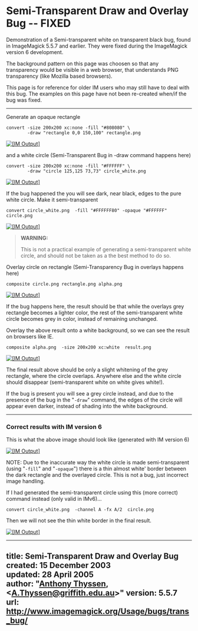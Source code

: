 # Semi-Transparent Draw and Overlay Bug -- FIXED

Demonstration of a Semi-transparent white on transparent black bug, found in ImageMagick 5.5.7 and earlier.
They were fixed during the ImageMagick version 6 development.

The background pattern on this page was choosen so that any transparency would be visible in a web browser, that understands PNG transparency (like Mozilla based browsers).

This page is for reference for older IM users who may still have to deal with this bug.
The examples on this page have not been re-created when/if the bug was fixed.

------------------------------------------------------------------------

Generate an opaque rectangle

~~~
convert -size 200x200 xc:none -fill "#808080" \
        -draw "rectangle 0,0 150,100" rectangle.png
~~~

[![\[IM Output\]](rectangle.png)](rectangle.png)

and a white circle (Semi-Transparent Bug in -draw command happens here)

~~~
convert -size 200x200 xc:none -fill "#FFFFFF" \
        -draw "circle 125,125 73,73" circle_white.png
~~~

[![\[IM Output\]](circle_white.png)](circle_white.png)

If the bug happened the you will see dark, near black, edges to the pure white circle.
Make it semi-transparent

~~~
convert circle_white.png  -fill "#FFFFFF80" -opaque "#FFFFFF" circle.png
~~~

[![\[IM Output\]](circle.png)](circle.png)

> **WARNING:**
>
> This is not a practical example of generating a semi-transparent white circle, and should not be taken as a the best method to do so.

Overlay circle on rectangle (Semi-Transparency Bug in overlays happens here)

~~~
composite circle.png rectangle.png alpha.png
~~~

[![\[IM Output\]](alpha.png)](alpha.png)

If the bug happens here, the result should be that while the overlays grey rectangle becomes a lighter color, the rest of the semi-transparent white circle becomes grey in color, instead of remaining unchanged.

Overlay the above result onto a white background, so we can see the result on browsers like IE.

~~~
composite alpha.png  -size 200x200 xc:white  result.png
~~~

[![\[IM Output\]](result.png)](result.png)

The final result above should be only a slight whitening of the grey rectangle, where the circle overlaps.
Anywhere else and the white circle should disappear (semi-transparent white on white gives white!).

If the bug is present you will see a grey circle instead, and due to the presence of the bug in the "`-draw`" command, the edges of the circle will appear even darker, instead of shading into the white background.

------------------------------------------------------------------------

### Correct results with IM version 6

This is what the above image should look like (generated with IM version 6)

[![\[IM Output\]](result_correct.png)](result_correct.png)

NOTE: Due to the inaccurate way the white circle is made semi-transparent (using "`-fill`" and "`-opaque`") there is a thin almost white' border between the dark rectangle and the overlayed circle.
This is not a bug, just incorrect image handling.

If I had generated the semi-transparent circle using this (more correct) command instead (only valid in IMv6)...

~~~
convert circle_white.png  -channel A -fx A/2  circle.png
~~~

Then we will not see the thin white border in the final result.

[![\[IM Output\]](result_correct2.png)](result_correct2.png)

---
title: Semi-Transparent Draw and Overlay Bug
created: 15 December 2003  
updated: 28 April 2005  
author: "[Anthony Thyssen](http://www.ict.griffith.edu.au/anthony/anthony.html), &lt;[A.Thyssen@griffith.edu.au](http://www.ict.griffith.edu.au/anthony/mail.shtml)&gt;"
version: 5.5.7
url: http://www.imagemagick.org/Usage/bugs/trans_bug/
---
